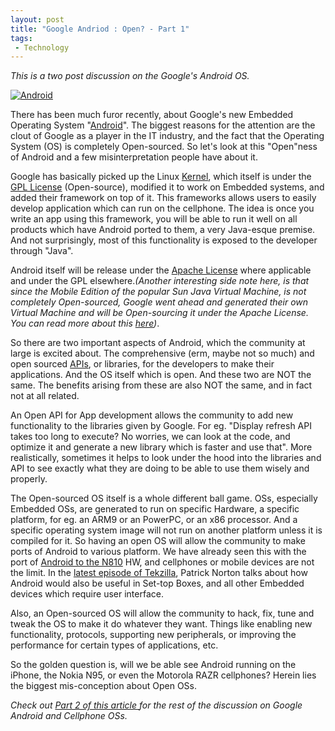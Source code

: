 ```yaml
---
layout: post
title: "Google Andriod : Open? - Part 1"
tags:
 - Technology
---
```


_This is a two post discussion on the Google's Android OS._

[![Android](http://www.openhandsetalliance.com/images/android_bigger.jpg)][0]

There has been much furor recently, about Google's new Embedded Operating System "[Android][1]". The biggest reasons for the attention are the clout of Google as a player in the IT industry, and the fact that the Operating System (OS) is completely Open-sourced. So let's look at this "Open"ness of Android and a few misinterpretation people have about it.

Google has basically picked up the Linux [Kernel][2], which itself is under the [GPL License][3] (Open-source), modified it to work on Embedded systems, and added their framework on top of it.  This frameworks allows users to easily develop application which can run on the cellphone. The idea is once you write an app using this framework, you will be able to run it well on all products which have Android ported to them, a very Java-esque premise. And not surprisingly, most of this functionality is exposed to the developer through "Java".

Android itself will be release under the [Apache License][4] where applicable and under the GPL elsewhere._(Another interesting side note here, is that since the Mobile Edition of the popular Sun Java Virtual Machine, is not completely Open-sourced, Google went ahead and generated their own Virtual Machine and will be Open-sourcing it under the Apache License. You can read more about this [here][5])_.

So there are two important aspects of Android, which the community at large is excited about. The comprehensive (erm, maybe not so much) and open sourced [APIs][6], or libraries, for the developers to make their applications. And the OS itself which is open. And these two are NOT the same. The benefits arising from these are also NOT the same, and in fact not at all related.

An Open API for App development allows the community to add new functionality to the libraries given by Google. For eg. "Display refresh API takes too long to execute? No worries, we can look at the code, and optimize it and generate a new library which is faster and use that". More realistically, sometimes it helps to look under the hood into the libraries and API to see exactly what they are doing to be able to use them wisely and properly.

The Open-sourced OS itself is a whole different ball game. OSs, especially Embedded OSs, are generated to run on specific Hardware, a specific platform, for eg. an ARM9 or an PowerPC, or an x86 processor. And a specific operating system image will not run on another platform unless it is compiled for it.  So having an open OS will allow the community to make ports of Android to various platform. We have already seen this with the port of [Android to the N810][7] HW, and cellphones or mobile devices are not the limit. In the [latest episode of Tekzilla][8], Patrick Norton talks about how Android would also be useful in Set-top Boxes, and all other Embedded devices which require user interface.

Also, an Open-sourced OS will allow the community to hack, fix, tune and tweak the OS to make it do whatever they want. Things like enabling new functionality, protocols, supporting new peripherals, or improving the performance for certain types of applications, etc.

So the golden question is, will we be able see Android running on the iPhone, the Nokia N95, or even the Motorola RAZR cellphones? Herein lies the biggest mis-conception about Open OSs.

_Check out [Part 2 of this article ][9]for the rest of the discussion on Google Android and Cellphone OSs._


[0]: http://www.openhandsetalliance.com
[1]: http://code.google.com/android/
[2]: http://kernel.org
[3]: http://en.wikipedia.org/wiki/GPL
[4]: http://en.wikipedia.org/wiki/Apache_License "Apache License"
[5]: http://www.betaversion.org/~stefano/linotype/news/110/
[6]: http://code.google.com/android/reference/packages.html
[7]: http://www.talkandroid.com/134-android-nokia-n810-install/
[8]: http://revision3.com/tekzilla/android/
[9]: http://chinpen.net/blog/?p=334
